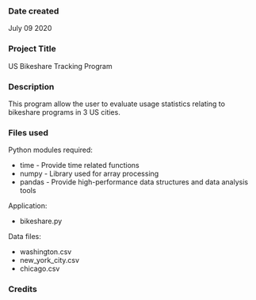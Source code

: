 ### Date created
July 09 2020
### Project Title
US Bikeshare Tracking Program

### Description
This program allow the user to evaluate usage statistics relating to bikeshare programs in 3 US cities.

### Files used
Python modules required:

* time    - Provide time related functions
* numpy  - Library used for array processing
* pandas - Provide high-performance data structures and data analysis tools

Application:
* bikeshare.py

Data files:
* washington.csv
* new_york_city.csv
* chicago.csv

### Credits
